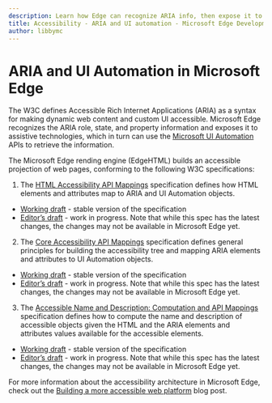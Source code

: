 ```yaml
---
description: Learn how Edge can recognize ARIA info, then expose it to assistive technologies that can then use Microsoft UI Automation APIs.
title: Accessibility - ARIA and UI automation - Microsoft Edge Development
author: libbymc
---
```


# ARIA and UI Automation in Microsoft Edge

The W3C defines Accessible Rich Internet Applications (ARIA) as a syntax for making dynamic web content and custom UI accessible. Microsoft Edge recognizes the ARIA role, state, and property information and exposes it to assistive technologies, which in turn can use the [Microsoft UI Automation](https://blogs.msdn.microsoft.com/winuiautomation/) APIs to retrieve the information.

The Microsoft Edge rending engine (EdgeHTML) builds an accessible projection of web pages, conforming to the following W3C specifications:

1. The [HTML Accessibility API Mappings](http://www.w3.org/TR/html-aam-1.0/) specification defines how HTML elements and attributes map to ARIA and UI Automation objects.
  * [Working draft](http://www.w3.org/TR/html-aam-1.0/) - stable version of the specification
  * [Editor’s draft](http://w3c.github.io/aria/html-aam/html-aam.html) - work in progress. Note that while this spec has the latest changes, the changes may not be available in Microsoft Edge yet.


2. The [Core Accessibility API Mappings](http://www.w3.org/TR/core-aam-1.1/) specification defines general principles for building the accessibility tree and mapping ARIA elements and attributes to UI Automation objects.
  * [Working draft](http://www.w3.org/TR/core-aam-1.1/) - stable version of the specification
  * [Editor’s draft](http://w3c.github.io/aria/core-aam/core-aam.html) - work in progress. Note that while this spec has the latest changes, the changes may not be available in Microsoft Edge yet.  

3. The [Accessible Name and Description: Computation and API Mappings](http://www.w3.org/TR/accname-aam-1.1/) specification defines how to compute the name and description of accessible objects given the HTML and the ARIA elements and attributes values available for the accessible elements.
  * [Working draft](http://www.w3.org/TR/accname-aam-1.1/) - stable version of the specification  
  * [Editor’s draft](http://w3c.github.io/aria/accname-aam/accname-aam.html) - work in progress. Note that while this spec has the latest changes, the changes may not be available in Microsoft Edge yet.   

For more information about the accessibility architecture in Microsoft Edge, check out the [Building a more accessible web platform](https://blogs.windows.com/msedgedev/2016/04/20/building-a-more-accessible-web-platform/#GaJGYkSzOImPK41w.97) blog post.
